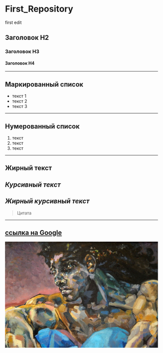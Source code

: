 # First_Repository
first edit

## Заголовок H2
### Заголовок H3
#### Заголовок H4
---
## Маркированный список
* текст 1
* текст 2 
* текст 3
---
## Нумерованный список
1. текст
2. текст
3. текст
---
__Жирный текст__
---
_Курсивный текст_
---
___Жирный курсивный текст___
---
>Цитата
---
[ссылка на Google](https://www.google.com/)
---
![вставка изображения](pic.jpg)
